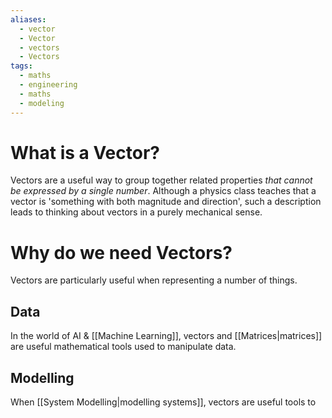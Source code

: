 ```yaml
---
aliases:
  - vector
  - Vector
  - vectors
  - Vectors
tags:
  - maths
  - engineering
  - maths
  - modeling
---
```

# What is a Vector?
Vectors are a useful way to group together related properties *that cannot be expressed by a single number*. Although a physics class teaches that a vector is 'something with both magnitude and direction', such a description leads to thinking about vectors in a purely mechanical sense. 

# Why do we need Vectors?
Vectors are particularly useful when representing a number of things. 
## Data
In the world of AI & [[Machine Learning]], vectors and [[Matrices|matrices]] are useful mathematical tools used to manipulate data. 

## Modelling
When [[System Modelling|modelling systems]], vectors are useful tools to 
